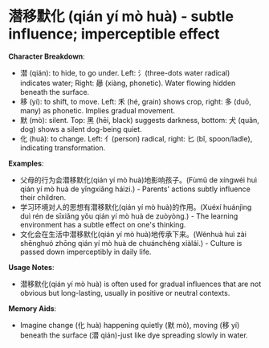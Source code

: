 # **潜移默化 (qián yí mò huà) - subtle influence; imperceptible effect**

**Character Breakdown**:  
- 潜 (qián): to hide, to go under. Left: 氵(three-dots water radical) indicates water; Right: 曏 (xiàng, phonetic). Water flowing hidden beneath the surface.  
- 移 (yí): to shift, to move. Left: 禾 (hé, grain) shows crop, right: 多 (duō, many) as phonetic. Implies gradual movement.  
- 默 (mò): silent. Top: 黑 (hēi, black) suggests darkness, bottom: 犬 (quǎn, dog) shows a silent dog-being quiet.  
- 化 (huà): to change. Left: 亻(person) radical, right: 匕 (bǐ, spoon/ladle), indicating transformation.

**Examples**:  
- 父母的行为会潜移默化(qián yí mò huà)地影响孩子。(Fùmǔ de xíngwéi huì qián yí mò huà de yǐngxiǎng háizi.) - Parents' actions subtly influence their children.  
- 学习环境对人的思想有潜移默化(qián yí mò huà)的作用。(Xuéxí huánjìng duì rén de sīxiǎng yǒu qián yí mò huà de zuòyòng.) - The learning environment has a subtle effect on one's thinking.  
- 文化会在生活中潜移默化(qián yí mò huà)地传承下来。(Wénhuà huì zài shēnghuó zhōng qián yí mò huà de chuánchéng xiàlái.) - Culture is passed down imperceptibly in daily life.

**Usage Notes**:  
- 潜移默化(qián yí mò huà) is often used for gradual influences that are not obvious but long-lasting, usually in positive or neutral contexts.

**Memory Aids**:  
- Imagine change (化 huà) happening quietly (默 mò), moving (移 yí) beneath the surface (潜 qián)-just like dye spreading slowly in water.